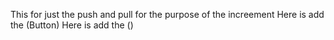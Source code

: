 This for just the push and pull 
for the purpose of the increement
Here is add the (Button)
Here is add the ()

